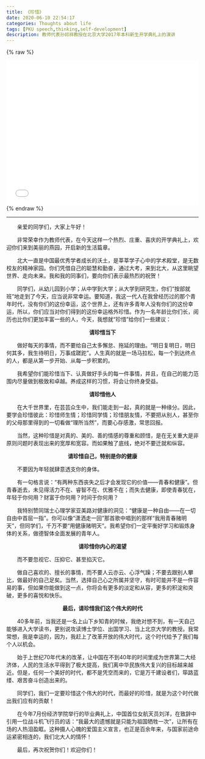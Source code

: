 ```yaml
---
title: 《珍惜》
date: 2020-06-10 22:54:17
categories: Thoughts about life
tags: [PKU speech,thinking,self-development]
description: 教师代表孙祁祥教授在北京大学2017年本科新生开学典礼上的演讲
---
```


{% raw %}
<div style="position: relative; width: 100%; height: 0; padding-bottom: 75%;"><iframe src="//player.bilibili.com/player.html?aid=42127303&bvid=BV1ub411y7KP&cid=73953515&page=1" scrolling="no" border="0" frameborder="no" framespacing="0" allowfullscreen="true" style="position: absolute; width: 100%; height: 100%; left: 0; top: 0;"> </iframe></div>
{% endraw %}

---

&emsp;&emsp;亲爱的同学们，大家上午好！

&emsp;&emsp;非常荣幸作为教师代表，在今天这样一个热烈、庄重、喜庆的开学典礼上，欢迎你们来到美丽的燕园，开启新的生活篇章。

&emsp;&emsp;北大一直是中国最优秀学者成长的沃土，是莘莘学子心中的学术殿堂，是无数校友的精神家园。你们凭借自己的聪慧和勤奋，通过大考，来到北大，从这里眺望世界、走向未来。我和我的同事们，要向你们表示最热烈的祝贺！

&emsp;&emsp;同学们，从幼儿园到小学；从中学到大学；从大学到研究生，你们“按部就班”地走到了今天，应当说非常幸运。要知道，我这一代人在我曾经历过的那个青年时代，没有你们的这份幸运，这个世界上，还有许多青年人没有你们的这份幸运，所以，你们应当对你们得到的这份幸运格外珍惜。作为一名年龄比你们长，阅历也比你们更加丰富一些的人，今天，我想就“珍惜”给你们一些建议：

**<p align="center">请珍惜当下</p>**

&emsp;&emsp;做好每天的事情，而不要给自己太多懈怠、拖延的理由。“明日复明日，明日何其多，我生待明日，万事成蹉跎”。人生真的就是一场马拉松，每一个到达终点的人，都是从第一步开始、从每一步积累的。

&emsp;&emsp;我希望你们能珍惜当下、认真做好手头的每一件事情，并且，在自己的能力范围内尽量做到极致和卓越。养成这样的习惯，将会让你终身受益。

**<p align="center">请珍惜他人</p>** 

&emsp;&emsp;在大千世界里，在芸芸众生中，我们能走到一起，真的就是一种缘分。因此，要学会珍惜彼此：珍惜师生情；珍惜同学情；珍惜朋友情，不要把从别人，甚至你的父母那里得到的一切看做“理所当然”，而要心存感激，常思回报。

&emsp;&emsp;当然，这种珍惜是对真的、美的、善的情感的尊重和顾惜，是在无关重大是非原则问题时表现出来的宽厚和宽容。而如果触了底线，绝对不要迁就和纵容。

**<p align="center">请珍惜自己，特别是你的健康</p>** 

&emsp;&emsp;不要因为年轻就肆意透支你的身体。

&emsp;&emsp;有一句格言说：“有两种东西丧失之后才会发现它的价值——青春和健康”。但青春逝去，未见得活力不在、睿智不在、优雅不在；而失去健康，即使青春犹在，年轻于你何用？财富于你何用？时间于你何用？

&emsp;&emsp;我特别赞同瑞士心理学家亚美路对健康的洞见：“健康是一种自由——在一切自由中首屈一指”。你可以像“潇洒走一回”那首歌中唱到的那样“我用青春赌明天”，但同学们，千万不要“用健康赌明天”。我希望你们一定平衡好学习和锻炼身体的关系，做德智体全面发展的青年人。

**<p align="center">请珍惜你内心的渴望</p>** 

&emsp;&emsp;而不要忽视它、压抑它、甚至掐灭它。

&emsp;&emsp;做自己喜欢的、擅长的事情，而不要人云亦云、心浮气躁；不要去跟别人攀比，做最好的自己足矣。当然，选择自己心之所属并坚守，有时可能并不是一件容易的事，但如果你能做到这一点，你将会有更多的淡定和从容，更多的积淀和突破，更多的喜悦和快乐。

**<p align="center">最后，请珍惜我们这个伟大的时代</p>** 

&emsp;&emsp;40多年前，当我还是一名上山下乡知青的时候，我绝对想不到，有一天自己能够进入大学读书，更别说攻读博士学位、出国学习、当上北京大学的教授。我常常想，我是幸运的，因为，我赶上了改革开放的伟大时代，这个时代给予了我们每个人以机会。

&emsp;&emsp;始于上世纪70年代末的改革，让中国在不到40年的时间里成为世界第二大经济体，人民的生活水平得到了极大提高，我们离中华民族伟大复兴的目标越来越近。但是，任何一个美好的时代，都不是凭空而来的，它是万千建设者们，筚路蓝缕、艰苦奋斗创造出来的。

&emsp;&emsp;同学们，我们一定要珍惜这个伟大的时代，而最好的珍惜，就是为这个时代做出我们应有的贡献！

&emsp;&emsp;在今年7月份经济学院举行的毕业典礼上，中国首位女航天员刘洋，在致辞中引用一位战斗机飞行员的话：“我最大的遗憾就是只能为祖国牺牲一次”，让所有在场的人热泪盈眶。这种摄人心魄的爱国主义宣言，也正是百余年来，与国家前途命运紧密相连的，我们北大人的情怀！

&emsp;&emsp;最后，再次祝贺你们！欢迎你们！
